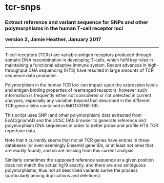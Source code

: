 <h1> tcr-snps</h1>

<h3>
Extract reference and variant sequence for SNPs and other polymorphisms in the human T-cell receptor loci

version 2, Jamie Heather, January 2017
</h3>
<hr>

T-cell receptors (TCRs) are variable antigen receptors produced through somatic DNA recombination in developing T-cells, which fulfil key roles in maintaining a functional adaptive immune system. Recent advances in high-throughput DNA sequencing (HTS) have resulted in large amounts of TCR sequence data produced. 

Polymorphism in the human TCR loci can impact upon the expression levels and antigen binding properties of rearranged receptors, however such information is frequently either not considered or not detected in current analyses, especially any variation beyond that described in the different TCR gene alleles contained in IMGT/GENE-DB.

This script uses SNP (and other polymorphism) data extracted from ExAC/gnomAD and the UCSC DAS browser to generate reference and polymorphism DNA sequences in order to better probe and profile HTS TCR repertoire data.

Note that it currently seems that not all TCR genes have entries in these databases (or even seemingly Ensembl gene IDs, or at least not ones that are readily found), and so are missing from this current analysis. 

Similarly sometimes the supposed reference sequence at a given position does not match the actual hg19 exactly, and there are also ambiguous polymorphisms, thus not all described variants surive the process (particularly among duplications and deletions).
 






